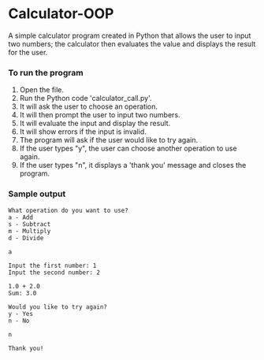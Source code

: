 # Calculator-OOP
A simple calculator program created in Python that allows the user to input two numbers; the calculator then evaluates the value and displays the result for the user.

### To run the program
1. Open the file.
2. Run the Python code 'calculator_call.py'.
3. It will ask the user to choose an operation.
4. It will then prompt the user to input two numbers.
5. It will evaluate the input and display the result.
6. It will show errors if the input is invalid.
7. The program will ask if the user would like to try again.
8. If the user types "y", the user can choose another operation to use again.
9. If the user types "n", it displays a 'thank you' message and closes the program.

### Sample output
```
What operation do you want to use?
a - Add
s - Subtract
m - Multiply
d - Divide

a
```

```
Input the first number: 1
Input the second number: 2

1.0 + 2.0
Sum: 3.0
```

```
Would you like to try again?
y - Yes
n - No

n

Thank you!
```

